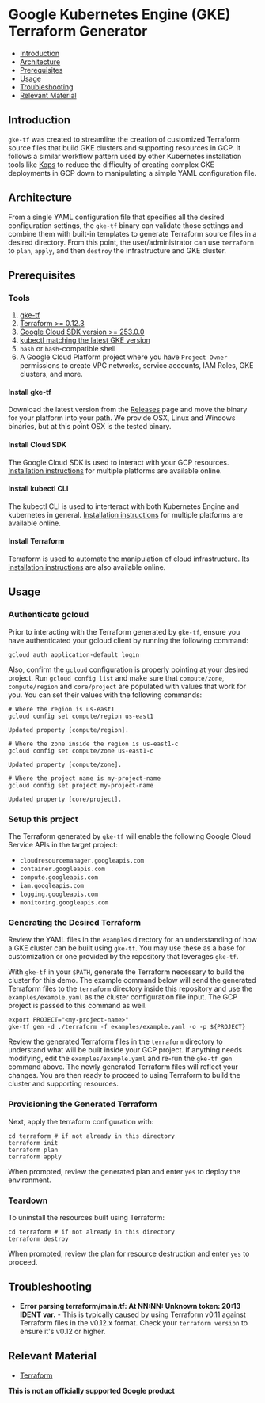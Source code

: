 # Google Kubernetes Engine (GKE) Terraform Generator

<!-- TOC -->
* [Introduction](#introduction)
* [Architecture](#architecture)
* [Prerequisites](#prerequisites)
* [Usage](#usage)
* [Troubleshooting](#troubleshooting)
* [Relevant Material](#relevant-material)
<!-- TOC -->

## Introduction

`gke-tf` was created to streamline the creation of customized Terraform source files that build GKE clusters and supporting resources in GCP.  It follows a similar workflow pattern used by other Kubernetes installation tools like [Kops](https://github.com/kubernetes/kops) to reduce the difficulty of creating complex GKE deployments in GCP down to manipulating a simple YAML configuration file.

## Architecture

From a single YAML configuration file that specifies all the desired configuration settings, the `gke-tf` binary can validate those settings and combine them with built-in templates to generate Terraform source files in a desired directory.  From this point, the user/administrator can use `terraform` to `plan`, `apply`, and then `destroy` the infrastructure and GKE cluster.

## Prerequisites

### Tools

1. [gke-tf](https://github.com/GoogleCloutPlatform/gke-terraform-generator)
1. [Terraform >= 0.12.3](https://www.terraform.io/downloads.html)
1. [Google Cloud SDK version >= 253.0.0](https://cloud.google.com/sdk/docs/downloads-versioned-archives)
1. [kubectl matching the latest GKE version](https://kubernetes.io/docs/tasks/tools/install-kubectl/)
1. `bash` or `bash`-compatible shell
1. A Google Cloud Platform project where you have `Project Owner` permissions to create VPC networks, service accounts, IAM Roles, GKE clusters, and more.

#### Install gke-tf
Download the latest version from the [Releases](https://github.com/GoogleCloudPlatform/gke-terraform-generator/releases) page
and move the binary for your platform into your path. We provide OSX, Linux and Windows binaries, but at this point
OSX is the tested binary.

#### Install Cloud SDK
The Google Cloud SDK is used to interact with your GCP resources.
[Installation instructions](https://cloud.google.com/sdk/downloads) for multiple platforms are available online.

#### Install kubectl CLI

The kubectl CLI is used to interteract with both Kubernetes Engine and kubernetes in general.
[Installation instructions](https://cloud.google.com/kubernetes-engine/docs/quickstart)
for multiple platforms are available online.

#### Install Terraform

Terraform is used to automate the manipulation of cloud infrastructure. Its
[installation instructions](https://www.terraform.io/intro/getting-started/install.html) are also available online.

## Usage

### Authenticate gcloud

Prior to interacting with the Terraform generated by `gke-tf`, ensure you have authenticated your gcloud client by running the following command:

```console
gcloud auth application-default login
```

Also, confirm the `gcloud` configuration is properly pointing at your desired project.  Run `gcloud config list` and make sure that `compute/zone`, `compute/region` and `core/project` are populated with values that work for you. You can set their values with the following commands:

```console
# Where the region is us-east1
gcloud config set compute/region us-east1

Updated property [compute/region].
```

```console
# Where the zone inside the region is us-east1-c
gcloud config set compute/zone us-east1-c

Updated property [compute/zone].
```

```console
# Where the project name is my-project-name
gcloud config set project my-project-name

Updated property [core/project].
```

### Setup this project

The Terraform generated by `gke-tf` will enable the following Google Cloud Service APIs in the target project:

* `cloudresourcemanager.googleapis.com`
* `container.googleapis.com`
* `compute.googleapis.com`
* `iam.googleapis.com`
* `logging.googleapis.com`
* `monitoring.googleapis.com`

### Generating the Desired Terraform

Review the YAML files in the `examples` directory for an understanding of how a GKE cluster can be built using `gke-tf`.  You may use these as a base for customization or one provided by the repository that leverages `gke-tf`.

With `gke-tf` in your `$PATH`, generate the Terraform necessary to build the cluster for this demo.  The example command below will send the generated Terraform files to the `terraform` directory inside this repository and use the `examples/example.yaml` as the cluster configuration file input.  The GCP project is passed to this command as well.

```console
export PROJECT="<my-project-name>"
gke-tf gen -d ./terraform -f examples/example.yaml -o -p ${PROJECT}
```

Review the generated Terraform files in the `terraform` directory to understand what will be built inside your GCP project.  If anything needs modifying, edit the `examples/example.yaml` and re-run the `gke-tf gen` command above.  The newly generated Terraform files will reflect your changes.  You are then ready to proceed to using Terraform to build the cluster and supporting resources.

### Provisioning the Generated Terraform

Next, apply the terraform configuration with:

```console
cd terraform # if not already in this directory
terraform init
terraform plan
terraform apply
```

When prompted, review the generated plan and enter `yes` to deploy the environment.

### Teardown

To uninstall the resources built using Terraform:

```console
cd terraform # if not already in this directory
terraform destroy
```

When prompted, review the plan for resource destruction and enter `yes` to proceed.

## Troubleshooting

* **Error parsing terraform/main.tf: At NN:NN: Unknown token: 20:13 IDENT var.<example>** - This is typically caused by using Terraform v0.11 against Terraform files in the v0.12.x format.  Check your `terraform version` to ensure it's v0.12 or higher.

## Relevant Material

* [Terraform](https://terraform.io)

**This is not an officially supported Google product**
